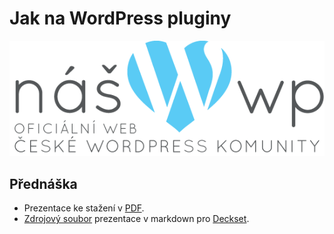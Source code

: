 # Jak na WordPress pluginy

![](media/nas-wp-logo.png)

## Přednáška

- Prezentace ke stažení v [PDF](prezentace.pdf).
- [Zdrojový soubor](prezentace.md) prezentace v markdown pro [Deckset](https://www.decksetapp.com).
